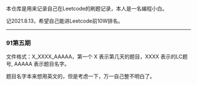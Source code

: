 本仓库是用来记录自己在Leetcode的刷题记录，本人是一名编程小白。

记2021.8.13，希望自己能进Leetcode前10W排名。



---

### 91第五期

文件格式：X_XXXX_AAAAA，第一个 X 表示第几天的题目，XXXX 表示的LC题号, AAAAA 表示题目名字。

题目名字本来想用英文的，但是考虑一下，万一自己整不明白了。
